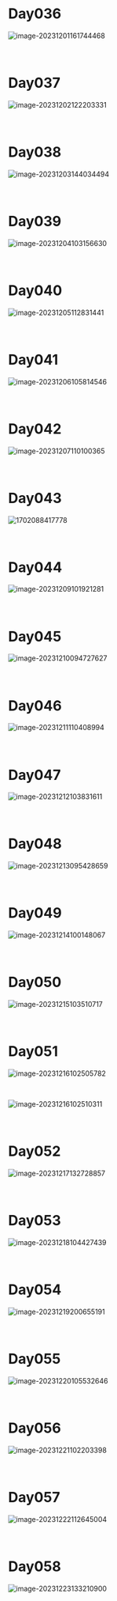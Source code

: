 # Day036

![image-20231201161744468](./assets/image-20231201161744468.png)

&nbsp;

# Day037

![image-20231202122203331](./assets/image-20231202122203331.png)

&nbsp;

# Day038

![image-20231203144034494](./assets/image-20231203144034494.png)

&nbsp;

# Day039

![image-20231204103156630](./assets/image-20231204103156630.png)

&nbsp;

# Day040

![image-20231205112831441](./assets/image-20231205112831441.png)

&nbsp;

# Day041

![image-20231206105814546](./assets/image-20231206105814546.png)

&nbsp;

# Day042

![image-20231207110100365](./assets/image-20231207110100365.png)

&nbsp;

# Day043

![1702088417778](./assets/1702088417778.jpeg)

&nbsp;

# Day044

![image-20231209101921281](./assets/image-20231209101921281.png)

&nbsp;

# Day045

![image-20231210094727627](./assets/image-20231210094727627.png)

&nbsp;

# Day046

![image-20231211110408994](./assets/image-20231211110408994.png)

&nbsp;

# Day047

![image-20231212103831611](./assets/image-20231212103831611.png)

&nbsp;

# Day048

![image-20231213095428659](./assets/image-20231213095428659.png)

&nbsp;

# Day049

![image-20231214100148067](./assets/image-20231214100148067.png)

&nbsp;

# Day050

![image-20231215103510717](./assets/image-20231215103510717.png)

&nbsp;

# Day051

![image-20231216102505782](./assets/image-20231216102505782.png)

&nbsp;

![image-20231216102510311](./assets/image-20231216102510311.png)

&nbsp;

# Day052

![image-20231217132728857](./assets/image-20231217132728857.png)

&nbsp;

# Day053

![image-20231218104427439](./assets/image-20231218104427439.png)

&nbsp;

# Day054

![image-20231219200655191](./assets/image-20231219200655191.png)

&nbsp;

# Day055

![image-20231220105532646](./assets/image-20231220105532646.png)

&nbsp;

# Day056

![image-20231221102203398](./assets/image-20231221102203398.png)

&nbsp;

# Day057

![image-20231222112645004](./assets/image-20231222112645004.png)

&nbsp;

# Day058

![image-20231223133210900](./assets/image-20231223133210900.png)
